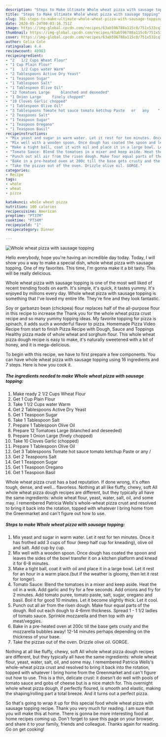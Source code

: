 ```yaml
---
description: "Steps to Make Ultimate Whole wheat pizza with sausage topping"
title: "Steps to Make Ultimate Whole wheat pizza with sausage topping"
slug: 302-steps-to-make-ultimate-whole-wheat-pizza-with-sausage-topping
date: 2020-05-24T00:03:16.751Z
image: https://img-global.cpcdn.com/recipes/63ab596788a115c0/751x532cq70/whole-wheat-pizza-with-sausage-topping-recipe-main-photo.jpg
thumbnail: https://img-global.cpcdn.com/recipes/63ab596788a115c0/751x532cq70/whole-wheat-pizza-with-sausage-topping-recipe-main-photo.jpg
cover: https://img-global.cpcdn.com/recipes/63ab596788a115c0/751x532cq70/whole-wheat-pizza-with-sausage-topping-recipe-main-photo.jpg
author: Celia Cole
ratingvalue: 4.4
reviewcount: 40983
recipeingredient:
- "2   1/2 Cups Wheat Flour"
- "1 Cup Plain Flour"
- "1   1/2 Cups water Warm"
- "2 Tablespoons Active Dry Yeast"
- "1 Teaspoon Sugar"
- "1 Tablespoon Salt"
- "1 Tablespoon Olive Oil"
- "12 Tomatoes Large     blanched and deseeded"
- "1 Onion Large     finely chopped"
- "10 Cloves Garlic chopped"
- "1 Tablespoon Olive Oil"
- "3 Tablespoons Tomate hot sauce tomato ketchup Paste   or   any    "
- "2 Teaspoons Salt"
- "1 Teaspoon Sugar"
- "1 Teaspoon Oregano"
- "1 Teaspoon Basil"
recipeinstructions:
- "Mix yeast and sugar in warm water. Let it rest for ten minutes. Once it has frothed add 3 cups of flour (keep half cup for kneading), olive oil and salt. Add cup by cup."
- "Mix well with a wooden spoon. Once dough has coated the spoon and leaves the sides of the bowl transfer it on a kitchen platform and knead it for 6-8 minutes."
- "Make a tight ball, coat it with oil and place it in a large bowl. Let it rest for an hour in a warm place.(but if the weather is gloomy, then let it rest for longer)."
- "Tomato Sauce: Blend the tomatoes in a mixer and keep aside. Heat the oil in a wok. Add garlic and fry for a few seconds. Add onions and fry for 2 minutes. Add tomato puree, tomato paste, salt, sugar, oregano and basil. Boil it for good 10 minutes. Let it become slightly thick. Let it cool."
- "Punch out all air from the risen dough. Make four equal parts of the dough. Roll out each dough to 4-6mm thickness. Spread 1 - 1 1/2 ladles of tomato sauce. Sprinkle mozzarella and then top with any meat/veggies."
- "Bake in a pre-heated oven at 200c till the base gets crusty and the mozzarella bubbles away! 12-14 minutes perhaps depending on the thickness of your base."
- "Take the pizzas out of the oven. Drizzle olive oil. GORGE."
categories:
- Recipe
tags:
- whole
- wheat
- pizza

katakunci: whole wheat pizza 
nutrition: 100 calories
recipecuisine: American
preptime: "PT37M"
cooktime: "PT34M"
recipeyield: "1"
recipecategory: Dinner

---
```



![Whole wheat pizza with sausage topping](https://img-global.cpcdn.com/recipes/63ab596788a115c0/751x532cq70/whole-wheat-pizza-with-sausage-topping-recipe-main-photo.jpg)

Hello everybody, hope you're having an incredible day today. Today, I will show you a way to make a special dish, whole wheat pizza with sausage topping. One of my favorites. This time, I'm gonna make it a bit tasty. This will be really delicious.

Whole wheat pizza with sausage topping is one of the most well liked of recent trending foods on earth. It's simple, it's quick, it tastes yummy. It's enjoyed by millions every day. Whole wheat pizza with sausage topping is something that I've loved my entire life. They're fine and they look fantastic.

Soy or garbanzo bean (chickpea) flour replaces half of the all-purpose flour in this recipe to increase the Thank you for the whole wheat pizza crust recipe and so many yummy topping ideas. My favorite topping for pizza is spinach, it adds such a wonderful flavor to pizza. Homemade Pizza Video Recipe from start to finish Pizza Recipe with Dough, Sauce and Toppings Healthy pizza made of whole wheat and sorghum flour. This whole wheat pizza dough recipe is easy to make, it&#39;s naturally sweetened with a bit of honey, and it is mega-delicious.


To begin with this recipe, we have to first prepare a few components. You can have whole wheat pizza with sausage topping using 16 ingredients and 7 steps. Here is how you cook it.

<!--inarticleads1-->

##### The ingredients needed to make Whole wheat pizza with sausage topping:

1. Make ready 2   1/2 Cups Wheat Flour
1. Get 1 Cup Plain Flour
1. Take 1   1/2 Cups water Warm
1. Get 2 Tablespoons Active Dry Yeast
1. Get 1 Teaspoon Sugar
1. Take 1 Tablespoon Salt
1. Prepare 1 Tablespoon Olive Oil
1. Prepare 12 Tomatoes Large     (blanched and deseeded)
1. Prepare 1 Onion Large     (finely chopped)
1. Take 10 Cloves Garlic (chopped)
1. Prepare 1 Tablespoon Olive Oil
1. Get 3 Tablespoons Tomate hot sauce tomato ketchup Paste   or   any    /
1. Get 2 Teaspoons Salt
1. Get 1 Teaspoon Sugar
1. Get 1 Teaspoon Oregano
1. Get 1 Teaspoon Basil


Whole wheat pizza crust has a bad reputation. If done wrong, it&#39;s often tough, dense, and well… flavorless. Nothing at all like fluffy, chewy, soft All whole wheat pizza dough recipes are different, but they typically all have the same ingredients: whole wheat flour, yeast, water, salt, oil, and some may. I remembered Patricia Wells&#39;s whole-wheat pizza crust and resolved to bring it back into the rotation, topped with whatever I bring home from the Greenmarket and can&#39;t figure out how to use. 

<!--inarticleads2-->

##### Steps to make Whole wheat pizza with sausage topping:

1. Mix yeast and sugar in warm water. Let it rest for ten minutes. Once it has frothed add 3 cups of flour (keep half cup for kneading), olive oil and salt. Add cup by cup.
1. Mix well with a wooden spoon. Once dough has coated the spoon and leaves the sides of the bowl transfer it on a kitchen platform and knead it for 6-8 minutes.
1. Make a tight ball, coat it with oil and place it in a large bowl. Let it rest for an hour in a warm place.(but if the weather is gloomy, then let it rest for longer).
1. Tomato Sauce: Blend the tomatoes in a mixer and keep aside. Heat the oil in a wok. Add garlic and fry for a few seconds. Add onions and fry for 2 minutes. Add tomato puree, tomato paste, salt, sugar, oregano and basil. Boil it for good 10 minutes. Let it become slightly thick. Let it cool.
1. Punch out all air from the risen dough. Make four equal parts of the dough. Roll out each dough to 4-6mm thickness. Spread 1 - 1 1/2 ladles of tomato sauce. Sprinkle mozzarella and then top with any meat/veggies.
1. Bake in a pre-heated oven at 200c till the base gets crusty and the mozzarella bubbles away! 12-14 minutes perhaps depending on the thickness of your base.
1. Take the pizzas out of the oven. Drizzle olive oil. GORGE.


Nothing at all like fluffy, chewy, soft All whole wheat pizza dough recipes are different, but they typically all have the same ingredients: whole wheat flour, yeast, water, salt, oil, and some may. I remembered Patricia Wells&#39;s whole-wheat pizza crust and resolved to bring it back into the rotation, topped with whatever I bring home from the Greenmarket and can&#39;t figure out how to use. This is a thin, delicate crust: it doesn&#39;t do well with pools of tomato sauce and gobs of cheese but is a nice match for. This overnight whole wheat pizza dough, if perfectly floured, is smooth and elastic, making the shaping/rolling part a total breeze. And it turns out a perfect pizza. 

So that's going to wrap it up for this special food whole wheat pizza with sausage topping recipe. Thank you very much for reading. I am sure that you will make this at home. There is gonna be more interesting food at home recipes coming up. Don't forget to save this page on your browser, and share it to your family, friends and colleague. Thanks again for reading. Go on get cooking!
